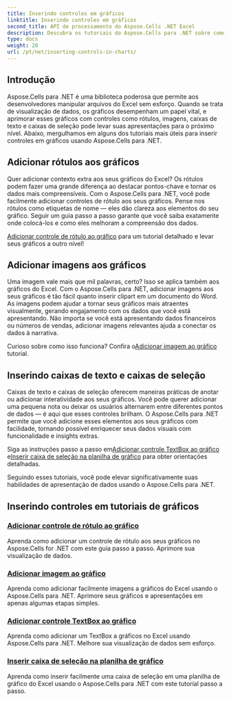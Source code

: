 ```yaml
---
title: Inserindo controles em gráficos
linktitle: Inserindo controles em gráficos
second_title: API de processamento do Aspose.Cells .NET Excel
description: Descubra os tutoriais do Aspose.Cells para .NET sobre como inserir controles em gráficos, incluindo adição de rótulos, imagens, caixas de texto e caixas de seleção para aprimorar a visualização de dados.
type: docs
weight: 20
url: /pt/net/inserting-controls-in-charts/
---
```

## Introdução

Aspose.Cells para .NET é uma biblioteca poderosa que permite aos desenvolvedores manipular arquivos do Excel sem esforço. Quando se trata de visualização de dados, os gráficos desempenham um papel vital, e aprimorar esses gráficos com controles como rótulos, imagens, caixas de texto e caixas de seleção pode levar suas apresentações para o próximo nível. Abaixo, mergulhamos em alguns dos tutoriais mais úteis para inserir controles em gráficos usando Aspose.Cells para .NET.

## Adicionar rótulos aos gráficos

Quer adicionar contexto extra aos seus gráficos do Excel? Os rótulos podem fazer uma grande diferença ao destacar pontos-chave e tornar os dados mais compreensíveis. Com o Aspose.Cells para .NET, você pode facilmente adicionar controles de rótulo aos seus gráficos. Pense nos rótulos como etiquetas de nome — eles dão clareza aos elementos do seu gráfico. Seguir um guia passo a passo garante que você saiba exatamente onde colocá-los e como eles melhoram a compreensão dos dados.

[Adicionar controle de rótulo ao gráfico](./add-label-control-to-chart/) para um tutorial detalhado e levar seus gráficos a outro nível!

## Adicionar imagens aos gráficos

Uma imagem vale mais que mil palavras, certo? Isso se aplica também aos gráficos do Excel. Com o Aspose.Cells para .NET, adicionar imagens aos seus gráficos é tão fácil quanto inserir clipart em um documento do Word. As imagens podem ajudar a tornar seus gráficos mais atraentes visualmente, gerando engajamento com os dados que você está apresentando. Não importa se você está apresentando dados financeiros ou números de vendas, adicionar imagens relevantes ajuda a conectar os dados à narrativa.

 Curioso sobre como isso funciona? Confira o[Adicionar imagem ao gráfico](./add-picture-to-chart/) tutorial.

## Inserindo caixas de texto e caixas de seleção

Caixas de texto e caixas de seleção oferecem maneiras práticas de anotar ou adicionar interatividade aos seus gráficos. Você pode querer adicionar uma pequena nota ou deixar os usuários alternarem entre diferentes pontos de dados — é aqui que esses controles brilham. O Aspose.Cells para .NET permite que você adicione esses elementos aos seus gráficos com facilidade, tornando possível enriquecer seus dados visuais com funcionalidade e insights extras.

 Siga as instruções passo a passo em[Adicionar controle TextBox ao gráfico](./add-textbox-control-to-chart/) e[Inserir caixa de seleção na planilha de gráfico](./insert-checkbox-in-chart-sheet/) para obter orientações detalhadas.

Seguindo esses tutoriais, você pode elevar significativamente suas habilidades de apresentação de dados usando o Aspose.Cells para .NET.

## Inserindo controles em tutoriais de gráficos
### [Adicionar controle de rótulo ao gráfico](./add-label-control-to-chart/)
Aprenda como adicionar um controle de rótulo aos seus gráficos no Aspose.Cells for .NET com este guia passo a passo. Aprimore sua visualização de dados.
### [Adicionar imagem ao gráfico](./add-picture-to-chart/)
Aprenda como adicionar facilmente imagens a gráficos do Excel usando o Aspose.Cells para .NET. Aprimore seus gráficos e apresentações em apenas algumas etapas simples.
### [Adicionar controle TextBox ao gráfico](./add-textbox-control-to-chart/)
Aprenda como adicionar um TextBox a gráficos no Excel usando Aspose.Cells para .NET. Melhore sua visualização de dados sem esforço.
### [Inserir caixa de seleção na planilha de gráfico](./insert-checkbox-in-chart-sheet/)
Aprenda como inserir facilmente uma caixa de seleção em uma planilha de gráfico do Excel usando o Aspose.Cells para .NET com este tutorial passo a passo.